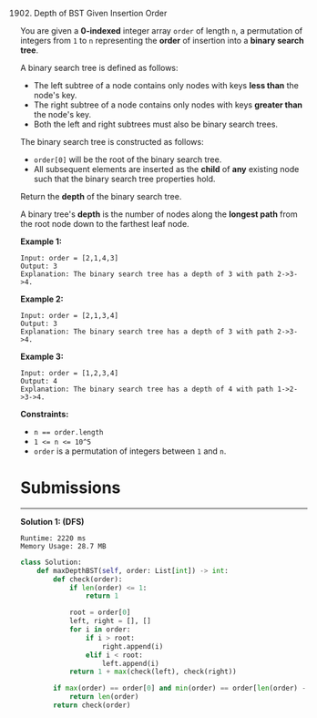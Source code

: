 1902. Depth of BST Given Insertion Order

You are given a **0-indexed** integer array `order` of length `n`, a permutation of integers from `1` to `n` representing the **order** of insertion into a **binary search tree**.

A binary search tree is defined as follows:

* The left subtree of a node contains only nodes with keys **less than** the node's key.
* The right subtree of a node contains only nodes with keys **greater than** the node's key.
* Both the left and right subtrees must also be binary search trees.

The binary search tree is constructed as follows:

* `order[0]` will be the root of the binary search tree.
* All subsequent elements are inserted as the **child** of **any** existing node such that the binary search tree properties hold.

Return the **depth** of the binary search tree.

A binary tree's **depth** is the number of nodes along the **longest path** from the root node down to the farthest leaf node.

 

**Example 1:**

```
Input: order = [2,1,4,3]
Output: 3
Explanation: The binary search tree has a depth of 3 with path 2->3->4.
```

**Example 2:**

```
Input: order = [2,1,3,4]
Output: 3
Explanation: The binary search tree has a depth of 3 with path 2->3->4.
```

**Example 3:**

```
Input: order = [1,2,3,4]
Output: 4
Explanation: The binary search tree has a depth of 4 with path 1->2->3->4.
```

**Constraints:**

* `n == order.length`
* `1 <= n <= 10^5`
* `order` is a permutation of integers between `1` and `n`.

# Submissions
---
**Solution 1: (DFS)**
```
Runtime: 2220 ms
Memory Usage: 28.7 MB
```
```python
class Solution:
    def maxDepthBST(self, order: List[int]) -> int:
        def check(order):
            if len(order) <= 1:
                return 1

            root = order[0]
            left, right = [], []
            for i in order:
                if i > root:
                    right.append(i)
                elif i < root:
                    left.append(i)
            return 1 + max(check(left), check(right))

        if max(order) == order[0] and min(order) == order[len(order) - 1] or min(order) == order[0] and max(order) == order[len(order) - 1]:
            return len(order)
        return check(order)
```
